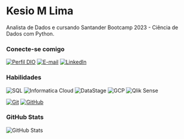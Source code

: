 # Kesio M Lima
Analista de Dados e cursando Santander Bootcamp 2023 - Ciência de Dados com Python.

### Conecte-se comigo
[![Perfil DIO](https://img.shields.io/badge/-Meu%20Perfil%20na%20DIO-000?style=for-the-badge)](https://www.dio.me/users/kesiolima)
[![E-mail](https://img.shields.io/badge/-Email-000?style=for-the-badge&logo=microsoft-outlook&logoColor=E94D5F)](mailto:kesiolima@gmail.com)
[![LinkedIn](https://img.shields.io/badge/-LinkedIn-000?style=for-the-badge&logo=linkedin&logoColor=30A3DC)](https://www.linkedin.com/in/kesiolima/)


### Habilidades
![SQL](https://img.shields.io/badge/SQL-000?style=for-the-badge&logoColor=30A3DC)
![Informatica Cloud](https://img.shields.io/badge/Informatica_Cloud-000?style=for-the-badge&logoColor=E94D5F)
![DataStage](https://img.shields.io/badge/Data_Stage-000?style=for-the-badge&logoColor=30A3DC)
![GCP](https://img.shields.io/badge/Google_Cloud_Platform-000?style=for-the-badge&logoColor=30A3DC)
![Qlik Sense](https://img.shields.io/badge/Qlik_Sense-000?style=for-the-badge&logoColor=30A3DC)

[![Git](https://img.shields.io/badge/Git-000?style=for-the-badge&logo=git&logoColor=E94D5F)](https://git-scm.com/doc) 
[![GitHub](https://img.shields.io/badge/GitHub-000?style=for-the-badge&logo=github&logoColor=30A3DC)](https://docs.github.com/)

### GitHub Stats
![GitHub Stats](https://github-readme-stats.vercel.app/api?username=kesiolima&theme=transparent&bg_color=000&border_color=30A3DC&show_icons=true&icon_color=30A3DC&title_color=E94D5F&text_color=FFF)
